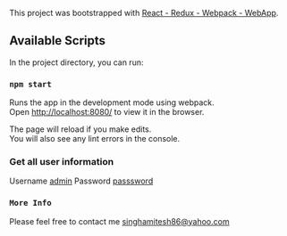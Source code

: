 This project was bootstrapped with [React - Redux - Webpack - WebApp](https://github.com/amitesh786/React_Redux_WebApp.git).

## Available Scripts

In the project directory, you can run:

### `npm start`

Runs the app in the development mode using webpack.<br>
Open [http://localhost:8080/](http://localhost:8080/) to view it in the browser.

The page will reload if you make edits.<br>
You will also see any lint errors in the console.

### Get all user information 

Username [admin](admin)
Password [passsword](passsword)

### `More Info`

Please feel free to contact me [singhamitesh86@yahoo.com](singhamitesh86@yahoo.com)
